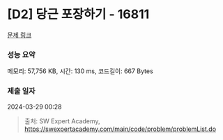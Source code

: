 # [D2] 당근 포장하기 - 16811 

[문제 링크](https://swexpertacademy.com/main/code/problem/problemDetail.do?contestProbId=AYamNLoKGSgDFAVx) 

### 성능 요약

메모리: 57,756 KB, 시간: 130 ms, 코드길이: 667 Bytes

### 제출 일자

2024-03-29 00:28



> 출처: SW Expert Academy, https://swexpertacademy.com/main/code/problem/problemList.do